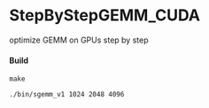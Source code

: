 # StepByStepGEMM_CUDA

optimize GEMM on GPUs step by step

#### Build

```shell
make
```

```shell
./bin/sgemm_v1 1024 2048 4096
```